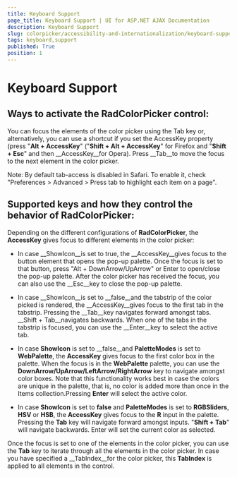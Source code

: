 ```yaml
---
title: Keyboard Support
page_title: Keyboard Support | UI for ASP.NET AJAX Documentation
description: Keyboard Support
slug: colorpicker/accessibility-and-internationalization/keyboard-support
tags: keyboard,support
published: True
position: 1
---
```


# Keyboard Support



## Ways to activate the RadColorPicker control:

You can focus the elements of the color picker using the Tab key or, alternatively, you can use a shortcut if you set the AccessKey property (press "__Alt + AccessKey__" ("__Shift + Alt + AccessKey__" for Firefox and "__Shift + Esc__" and then __AccessKey__for Opera). Press __Tab__to move the focus to the next element in the color picker.

Note: By default tab-access is disabled in Safari. To enable it, check "Preferences > Advanced > Press tab to highlight each item on a page".



## Supported keys and how they control the behavior of RadColorPicker:



Depending on the different configurations of __RadColorPicker__, the __AccessKey__ gives focus to different elements in the color picker:

* In case __ShowIcon__is set to true, the __AccessKey__gives focus to the button element that opens the pop-up palette. Once the focus is set to that button, press "Alt + DownArrow/UpArrow" or Enter to open/close the pop-up palette. After the color picker has received the focus, you can also use the __Esc__key to close the pop-up palette.

* In case __ShowIcon__is set to __false__and the tabstrip of the color picked is rendered, the __AccessKey__gives focus to the first tab in the tabstrip. Pressing the __Tab__key navigates forward amongst tabs. __Shift + Tab__navigates backwards. When one of the tabs in the tabstrip is focused, you can use the __Enter__key to select the active tab.

* In case __ShowIcon__ is set to __false__and __PaletteModes__ is set to __WebPalette__, the __AccessKey__ gives focus to the first color box in the palette. When the focus is in the __WebPalette__ palette, you can use the __DownArrow/UpArrow/LeftArrow/RightArrow__ key to navigate amongst color boxes. Note that this functionality works best in case the colors are unique in the palette, that is, no color is added more than once in the Items collection.Pressing __Enter__ will select the active color.

* In case __ShowIcon__ is set to __false__ and __PaletteModes__ is set to __RGBSliders__, __HSV__ or __HSB__, the __AccessKey__ gives focus to the __R__ input in the palette. Pressing the __Tab__ key will navigate forward amongst inputs. "__Shift + Tab__" will navigate backwards. Enter will set the current color as selected.

Once the focus is set to one of the elements in the color picker, you can use the __Tab__ key to iterate through all the elements in the color picker. In case you have specified a __TabIndex__for the color picker, this __TabIndex__ is applied to all elements in the control.


